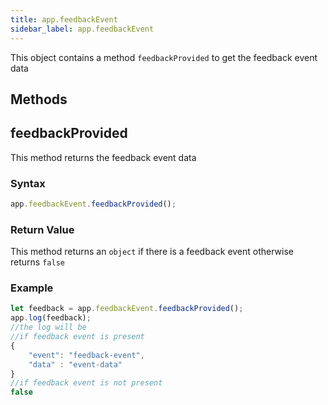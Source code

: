 ```yaml
---
title: app.feedbackEvent
sidebar_label: app.feedbackEvent
---
```


This object contains a method `feedbackProvided` to get the feedback
event data

## Methods

## feedbackProvided

This method returns the feedback event data

### Syntax

``` js
app.feedbackEvent.feedbackProvided();
```

### Return Value

This method returns an `object` if there is a feedback event otherwise
returns `false`

### Example

``` javascript
let feedback = app.feedbackEvent.feedbackProvided();
app.log(feedback);
//the log will be
//if feedback event is present
{
    "event": "feedback-event",
    "data" : "event-data"
}
//if feedback event is not present
false
```